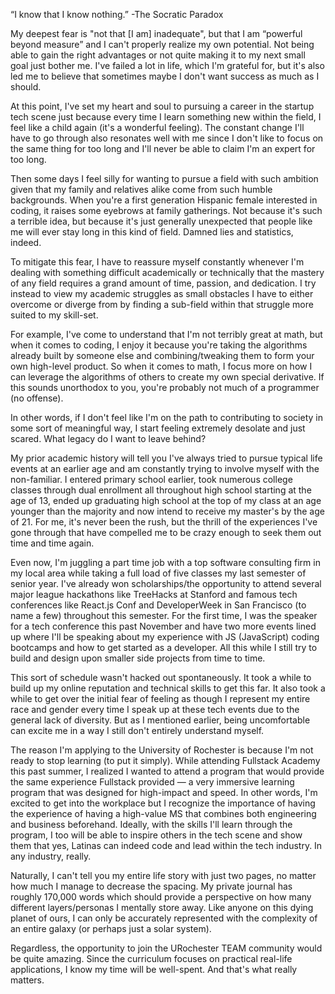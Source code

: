 “I know that I know nothing.” -The Socratic Paradox

My deepest fear is "not that [I am] inadequate", but that I am “powerful beyond measure” and I can't properly realize my own potential. Not being able to gain the right advantages or not quite making it to my next small goal just bother me. I've failed a lot in life, which I'm grateful for, but it's also led me to believe that sometimes maybe I don't want success as much as I should.

At this point, I've set my heart and soul to pursuing a career in the startup tech scene just because every time I learn something new within the field, I feel like a child again (it's a wonderful feeling). The constant change I'll have to go through also resonates well with me since I don't like to focus on the same thing for too long and I'll never be able to claim I'm an expert for too long.

Then some days I feel silly for wanting to pursue a field with such ambition given that my family and relatives alike come from such humble backgrounds. When you're a first generation Hispanic female interested in coding, it raises some eyebrows at family gatherings. Not because it's such a terrible idea, but because it's just generally unexpected that people like me will ever stay long in this kind of field. Damned lies and statistics, indeed.

To mitigate this fear, I have to reassure myself constantly whenever I'm dealing with something difficult academically or technically that the mastery of any field requires a grand amount of time, passion, and dedication. I try instead to view my academic struggles as small obstacles I have to either overcome or diverge from by finding a sub-field within that struggle more suited to my skill-set.

For example, I've come to understand that I'm not terribly great at math, but when it comes to coding, I enjoy it because you're taking the algorithms already built by someone else and combining/tweaking them to form your own high-level product. So when it comes to math, I focus more on how I can leverage the algorithms of others to create my own special derivative. If this sounds unorthodox to you, you're probably not much of a programmer (no offense).

In other words, if I don't feel like I'm on the path to contributing to society in some sort of meaningful way, I start feeling extremely desolate and just scared. What legacy do I want to leave behind?

My prior academic history will tell you I've always tried to pursue typical life events at an earlier age and am constantly trying to involve myself with the non-familiar. I entered primary school earlier, took numerous college classes through dual enrollment all throughout high school starting at the age of 13, ended up graduating high school at the top of my class at an age younger than the majority and now intend to receive my master's by the age of 21. For me, it's never been the rush, but the thrill of the experiences I've gone through that have compelled me to be crazy enough to seek them out time and time again.

Even now, I'm juggling a part time job with a top software consulting firm in my local area while taking a full load of five classes my last semester of senior year. I've already won scholarships/the opportunity to attend several major league hackathons like TreeHacks at Stanford and famous tech conferences like React.js Conf and DeveloperWeek in San Francisco (to name a few) throughout this semester. For the first time, I was the speaker for a tech conference this past November and have two more events lined up where I'll be speaking about my experience with JS (JavaScript) coding bootcamps and how to get started as a developer. All this while I still try to build and design upon smaller side projects from time to time.

This sort of schedule wasn't hacked out spontaneously. It took a while to build up my online reputation and technical skills to get this far. It also took a while to get over the initial fear of feeling as though I represent my entire race and gender every time I speak up at these tech events due to the general lack of diversity. But as I mentioned earlier, being uncomfortable can excite me in a way I still don't entirely understand myself.

The reason I'm applying to the University of Rochester is because I'm not ready to stop learning (to put it simply). While attending Fullstack Academy this past summer, I realized I wanted to attend a program that would provide the same experience Fullstack provided — a very immersive learning program that was designed for high-impact and speed. In other words, I'm excited to get into the workplace but I recognize the importance of having the experience of having a high-value MS that combines both engineering and business beforehand. Ideally, with the skills I'll learn through the program, I too will be able to inspire others in the tech scene and show them that yes, Latinas can indeed code and lead within the tech industry. In any industry, really.

Naturally, I can't tell you my entire life story with just two pages, no matter how much I manage to decrease the spacing. My private journal has roughly 170,000 words which should provide a perspective on how many different layers/personas I mentally store away. Like anyone on this dying planet of ours, I can only be accurately represented with the complexity of an entire galaxy (or perhaps just a solar system).

Regardless, the opportunity to join the URochester TEAM community would be quite amazing. Since the curriculum focuses on practical real-life applications, I know my time will be well-spent. And that's what really matters.
